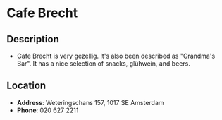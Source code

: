 # Cafe Brecht

## Description
- Cafe Brecht is very gezellig. It's also been described as "Grandma's Bar". It has a nice selection of snacks, glühwein, and beers.

## Location
- **Address**: Weteringschans 157, 1017 SE Amsterdam
- **Phone**: 020 627 2211
